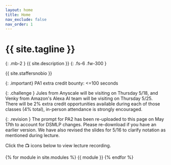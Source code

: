 ```yaml
---
layout: home
title: Home
nav_exclude: false
nav_order: 1
---
```


# {{ site.tagline }}
{: .mb-2 }
{{ site.description }}
{: .fs-6 .fw-300 }

{{ site.staffersnobio }}

{: .important}
PA1 extra credit bounty: <=100 seconds

{: .challenge } 
Jules from Anyscale will be visiting on Thursday 5/18, and Venky from Amazon's Alexa AI team will be visiting on Thursday 5/25. There will be 2% extra credit opportunities available during each of those classes (4% total), in-person attendance is strongly encouraged.  

{: .revision } 
The prompt for PA2 has been re-uploaded to this page on May 17th to account for DSMLP changes. Please re-download if you have an earlier version. We have also revised the slides for 5/16 to clarify notation as mentioned during lecture. 


Click the 📺 icons below to view lecture recording. 



<!-- [Jump to the current week](#week-03){: .btn } -->

{% for module in site.modules %}
{{ module }}
{% endfor %}
